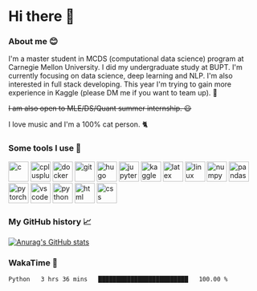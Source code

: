 # Hi there :wave:

### About me :blush:
I'm a master student in MCDS (computational data science) program at Carnegie Mellon University. I did my undergraduate study at BUPT. I'm currently focusing on data science, deep learning and NLP. I'm also interested in full stack developing. This year I'm trying to gain more experience in Kaggle (please DM me if you want to team up). :raising_hand:

~~I am also open to MLE/DS/Quant summer internship. :smiley:~~

I love music and I'm a 100% cat person. :cat2:

### Some tools I use :rocket:
<p align="left">
<img src="https://cdn.jsdelivr.net/gh/devicons/devicon/icons/c/c-original.svg"  alt="c" width="40" height="40"/>
<img src="https://cdn.jsdelivr.net/gh/devicons/devicon/icons/cplusplus/cplusplus-original.svg"  alt="cplusplus" width="40" height="40"/>         
<img src="https://cdn.jsdelivr.net/gh/devicons/devicon/icons/docker/docker-plain-wordmark.svg"  alt="docker" width="40" height="40"/>
<img src="https://cdn.jsdelivr.net/gh/devicons/devicon/icons/git/git-plain-wordmark.svg"  alt="git" width="40" height="40"/>
<img src="https://cdn.jsdelivr.net/gh/devicons/devicon/icons/hugo/hugo-original-wordmark.svg"  alt="hugo" width="40" height="40"/>
<img src="https://cdn.jsdelivr.net/gh/devicons/devicon/icons/jupyter/jupyter-original-wordmark.svg"  alt="jupyter" width="40" height="40"/> 
<img src="https://cdn.jsdelivr.net/gh/devicons/devicon/icons/kaggle/kaggle-original-wordmark.svg"  alt="kaggle" width="40" height="40"/>
<img src="https://cdn.jsdelivr.net/gh/devicons/devicon/icons/latex/latex-original.svg"  alt="latex" width="40" height="40"/>
<img src="https://cdn.jsdelivr.net/gh/devicons/devicon/icons/linux/linux-original.svg"  alt="linux" width="40" height="40"/>
<img src="https://cdn.jsdelivr.net/gh/devicons/devicon/icons/numpy/numpy-original-wordmark.svg"  alt="numpy" width="40" height="40"/>
<img src="https://cdn.jsdelivr.net/gh/devicons/devicon/icons/pandas/pandas-original-wordmark.svg"  alt="pandas" width="40" height="40"/>
<img src="https://cdn.jsdelivr.net/gh/devicons/devicon/icons/pytorch/pytorch-original-wordmark.svg"  alt="pytorch" width="40" height="40"/>
<img src="https://cdn.jsdelivr.net/gh/devicons/devicon/icons/vscode/vscode-original.svg"  alt="vscode" width="40" height="40"/>
<img src="https://cdn.jsdelivr.net/gh/devicons/devicon/icons/python/python-original.svg"  alt="python" width="40" height="40"/>
<img src="https://cdn.jsdelivr.net/gh/devicons/devicon/icons/html5/html5-original.svg"  alt="html" width="40" height="40"/>
<img src="https://cdn.jsdelivr.net/gh/devicons/devicon/icons/css3/css3-original.svg"  alt="css" width="40" height="40"/>      
</p>

### My GitHub history :chart_with_upwards_trend:
[![Anurag's GitHub stats](https://github-readme-stats.vercel.app/api?username=cauchy221&show_icons=true&theme=dark&icon_color=67b21f)](https://github.com/anuraghazra/github-readme-stats)

### WakaTime :dart:
<!--START_SECTION:waka-->

```txt
Python   3 hrs 36 mins   █████████████████████████   100.00 %
```

<!--END_SECTION:waka-->
